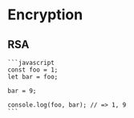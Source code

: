 # Encryption

## RSA


    ```javascript
    const foo = 1;
    let bar = foo;

    bar = 9;

    console.log(foo, bar); // => 1, 9
    ```
